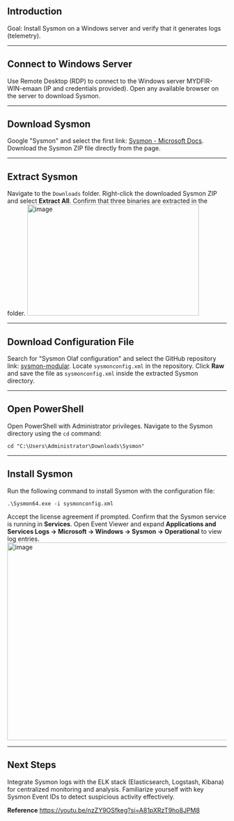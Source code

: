 ## Introduction

Goal: Install Sysmon on a Windows server and verify that it generates logs (telemetry).

---

## Connect to Windows Server

Use Remote Desktop (RDP) to connect to the Windows server MYDFIR-WIN-emaan (IP and credentials provided). Open any available browser on the server to download Sysmon.

---

## Download Sysmon

Google "Sysmon" and select the first link: [Sysmon - Microsoft Docs](https://learn.microsoft.com/en-us/sysinternals/downloads/sysmon). Download the Sysmon ZIP file directly from the page.

---

## Extract Sysmon

Navigate to the `Downloads` folder. Right-click the downloaded Sysmon ZIP and select **Extract All**. Confirm that three binaries are extracted in the folder.
<img width="394" height="255" alt="image" src="https://github.com/user-attachments/assets/3a8d3b5d-0b3f-43c7-8051-0fd98063cfed" />

---

## Download Configuration File

Search for "Sysmon Olaf configuration" and select the GitHub repository link: [sysmon-modular](https://github.com/olafhartong/sysmon-modular). Locate `sysmonconfig.xml` in the repository. Click **Raw** and save the file as `sysmonconfig.xml` inside the extracted Sysmon directory.

---

## Open PowerShell

Open PowerShell with Administrator privileges. Navigate to the Sysmon directory using the `cd` command:

`cd "C:\Users\Administrator\Downloads\Sysmon"`

---

## Install Sysmon

Run the following command to install Sysmon with the configuration file:

`.\Sysmon64.exe -i sysmonconfig.xml`

Accept the license agreement if prompted. Confirm that the Sysmon service is running in **Services**. Open Event Viewer and expand **Applications and Services Logs → Microsoft → Windows → Sysmon → Operational** to view log entries.
<img width="600" height="454" alt="image" src="https://github.com/user-attachments/assets/ecdf8f4d-7052-4235-b3bb-2f3c470b917e" />


---

## Next Steps

Integrate Sysmon logs with the ELK stack (Elasticsearch, Logstash, Kibana) for centralized monitoring and analysis. Familiarize yourself with key Sysmon Event IDs to detect suspicious activity effectively.


**Reference**
https://youtu.be/nzZY9OSfkeg?si=A81pXRzT9ho8JPM8
